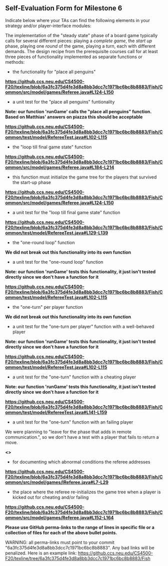 ## Self-Evaluation Form for Milestone 6

Indicate below where your TAs can find the following elements in your strategy and/or player-interface modules:

The implementation of the "steady state" phase of a board game
typically calls for several different pieces: playing a *complete
game*, the *start up* phase, playing one *round* of the game, playing a *turn*, 
each with different demands. The design recipe from the prerequisite courses call
for at least three pieces of functionality implemented as separate
functions or methods:

- the functionality for "place all penguins"

**<https://github.ccs.neu.edu/CS4500-F20/texline/blob/6a3fc375d4fe3d8a8bb3dcc7c1971bc6bc8b8883/Fish/Common/src/model/games/Referee.java#L124-L150>**

- a unit test for the "place all penguins" funtionality 

**Note: our function 'runGame' calls the "place all penguins" function. Based on Matthias' answers on piazza this should be acceptable**

**<https://github.ccs.neu.edu/CS4500-F20/texline/blob/6a3fc375d4fe3d8a8bb3dcc7c1971bc6bc8b8883/Fish/Common/test/model/RefereeTest.java#L102-L115>**

- the "loop till final game state"  function

**<https://github.ccs.neu.edu/CS4500-F20/texline/blob/6a3fc375d4fe3d8a8bb3dcc7c1971bc6bc8b8883/Fish/Common/src/model/games/Referee.java#L184-L214>**

- this function must initialize the game tree for the players that survived the start-up phase

**<https://github.ccs.neu.edu/CS4500-F20/texline/blob/6a3fc375d4fe3d8a8bb3dcc7c1971bc6bc8b8883/Fish/Common/src/model/games/Referee.java#L124-L150>**

- a unit test for the "loop till final game state"  function

**<https://github.ccs.neu.edu/CS4500-F20/texline/blob/6a3fc375d4fe3d8a8bb3dcc7c1971bc6bc8b8883/Fish/Common/test/model/RefereeTest.java#L129-L139>**

- the "one-round loop" function

**We did not break out this functionality into its own function**

- a unit test for the "one-round loop" function

**Note: our function 'runGame' tests this functionality, it just isn't tested directly since we don't have a function for it**

**<https://github.ccs.neu.edu/CS4500-F20/texline/blob/6a3fc375d4fe3d8a8bb3dcc7c1971bc6bc8b8883/Fish/Common/test/model/RefereeTest.java#L102-L115>**

- the "one-turn" per player function

**We did not break out this functionality into its own function**

- a unit test for the "one-turn per player" function with a well-behaved player 

**Note: our function 'runGame' tests this functionality, it just isn't tested directly since we don't have a function for it**

**<https://github.ccs.neu.edu/CS4500-F20/texline/blob/6a3fc375d4fe3d8a8bb3dcc7c1971bc6bc8b8883/Fish/Common/test/model/RefereeTest.java#L102-L115>**

- a unit test for the "one-turn" function with a cheating player

**Note: our function 'runGame' tests this functionality, it just isn't tested directly since we don't have a function for it**

**<https://github.ccs.neu.edu/CS4500-F20/texline/blob/6a3fc375d4fe3d8a8bb3dcc7c1971bc6bc8b8883/Fish/Common/test/model/RefereeTest.java#L141-L159>**

- a unit test for the "one-turn" function with an failing player 

We were planning to "leave for the phase that adds in remote communication.", so we don't have a 
test with a player that fails to return a move.

**<>**

- for documenting which abnormal conditions the referee addresses 

**<https://github.ccs.neu.edu/CS4500-F20/texline/blob/6a3fc375d4fe3d8a8bb3dcc7c1971bc6bc8b8883/Fish/Common/src/model/games/IReferee.java#L7-L29>**

- the place where the referee re-initializes the game tree when a player is kicked out for cheating and/or failing 

**<https://github.ccs.neu.edu/CS4500-F20/texline/blob/6a3fc375d4fe3d8a8bb3dcc7c1971bc6bc8b8883/Fish/Common/src/model/games/Referee.java#L152-L164>**


**Please use GitHub perma-links to the range of lines in specific
file or a collection of files for each of the above bullet points.**

  WARNING: all perma-links must point to your commit "6a3fc375d4fe3d8a8bb3dcc7c1971bc6bc8b8883".
  Any bad links will be penalized.
  Here is an example link:
    <https://github.ccs.neu.edu/CS4500-F20/texline/tree/6a3fc375d4fe3d8a8bb3dcc7c1971bc6bc8b8883/Fish>

